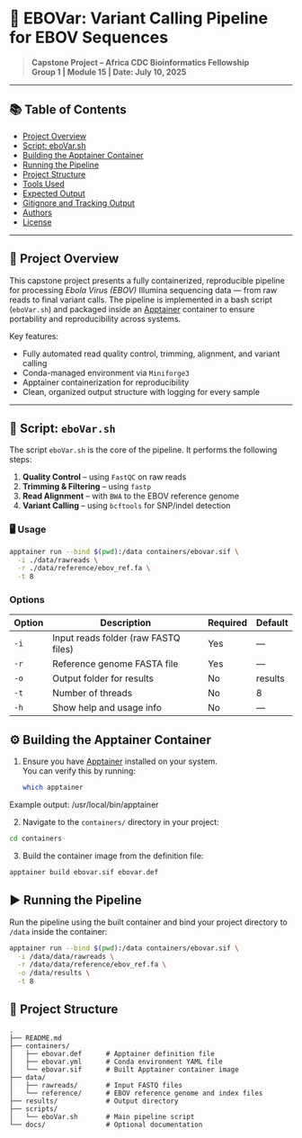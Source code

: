 # 🧬 EBOVar: Variant Calling Pipeline for EBOV Sequences

> **Capstone Project – Africa CDC Bioinformatics Fellowship**  
> **Group 1 | Module 15 | Date: July 10, 2025**

---

## 📚 Table of Contents

- [Project Overview](#-project-overview)
- [Script: eboVar.sh](#-script-ebovarsh)
- [Building the Apptainer Container](#-building-the-apptainer-container)
- [Running the Pipeline](#-running-the-pipeline)
- [Project Structure](#-project-structure)
- [Tools Used](#-tools-used)
- [Expected Output](#-expected-output)
- [Gitignore and Tracking Output](#-gitignore-and-tracking-output)
- [Authors](#-authors)
- [License](#-license)

---

## 📖 Project Overview

This capstone project presents a fully containerized, reproducible pipeline for processing *Ebola Virus (EBOV)* Illumina sequencing data — from raw reads to final variant calls. The pipeline is implemented in a bash script (`eboVar.sh`) and packaged inside an [Apptainer](https://apptainer.org) container to ensure portability and reproducibility across systems.

Key features:  
- Fully automated read quality control, trimming, alignment, and variant calling  
- Conda-managed environment via `Miniforge3`  
- Apptainer containerization for reproducibility  
- Clean, organized output structure with logging for every sample  

---

## 🧰 Script: `eboVar.sh`

The script `eboVar.sh` is the core of the pipeline. It performs the following steps:

1. **Quality Control** – using `FastQC` on raw reads  
2. **Trimming & Filtering** – using `fastp`  
3. **Read Alignment** – with `BWA` to the EBOV reference genome  
4. **Variant Calling** – using `bcftools` for SNP/indel detection  

### 🖥️ Usage

```bash
apptainer run --bind $(pwd):/data containers/ebovar.sif \
  -i ./data/rawreads \
  -r ./data/reference/ebov_ref.fa \
  -t 8
```
### Options

| Option | Description                     | Required | Default |
|--------|---------------------------------|----------|---------|
| `-i`   | Input reads folder (raw FASTQ files) | Yes      | —       |
| `-r`   | Reference genome FASTA file     | Yes      | —       |
| `-o`   | Output folder for results       | No       | results |
| `-t`   | Number of threads               | No       | 8       |
| `-h`   | Show help and usage info        | No       | —       |

## ⚙️ Building the Apptainer Container

1. Ensure you have [Apptainer](https://apptainer.org) installed on your system.  
   You can verify this by running:

   ```bash
   which apptainer
Example output: /usr/local/bin/apptainer

2. Navigate to the `containers/` directory in your project:

```bash
cd containers
```

3. Build the container image from the definition file:

```bash
apptainer build ebovar.sif ebovar.def
```

## ▶️ Running the Pipeline

Run the pipeline using the built container and bind your project directory to `/data` inside the container:

```bash
apptainer run --bind $(pwd):/data containers/ebovar.sif \
  -i /data/data/rawreads \
  -r /data/data/reference/ebov_ref.fa \
  -o /data/results \
  -t 8
```

## 📁 Project Structure

```
.
├── README.md
├── containers/
│   ├── ebovar.def      # Apptainer definition file
│   ├── ebovar.yml      # Conda environment YAML file
│   └── ebovar.sif      # Built Apptainer container image
├── data/
│   ├── rawreads/       # Input FASTQ files
│   └── reference/      # EBOV reference genome and index files
├── results/            # Output directory
├── scripts/
│   └── eboVar.sh       # Main pipeline script
└── docs/               # Optional documentation
```




